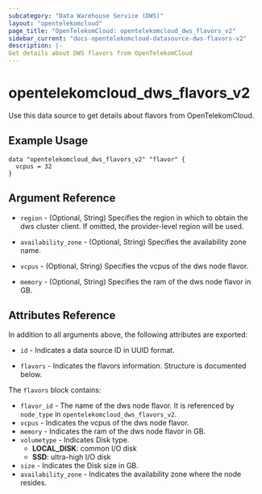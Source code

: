 ```yaml
---
subcategory: "Data Warehouse Service (DWS)"
layout: "opentelekomcloud"
page_title: "OpenTelekomCloud: opentelekomcloud_dws_flavors_v2"
sidebar_current: "docs-opentelekomcloud-datasource-dws-flavors-v2"
description: |-
Get details about DWS flavors from OpenTelekomCloud
---
```


# opentelekomcloud_dws_flavors_v2

Use this data source to get details about flavors from OpenTelekomCloud.

## Example Usage

```hcl
data "opentelekomcloud_dws_flavors_v2" "flavor" {
  vcpus = 32
}
```

## Argument Reference

* `region` - (Optional, String) Specifies the region in which to obtain the dws cluster client. If omitted, the
  provider-level region will be used.

* `availability_zone` - (Optional, String) Specifies the availability zone name.

* `vcpus` - (Optional, String) Specifies the vcpus of the dws node flavor.

* `memory` - (Optional, String) Specifies the ram of the dws node flavor in GB.

## Attributes Reference

In addition to all arguments above, the following attributes are exported:

* `id` - Indicates a data source ID in UUID format.

* `flavors` - Indicates the flavors information. Structure is documented below.

The `flavors` block contains:

* `flavor_id` - The name of the dws node flavor. It is referenced by `node_type` in `opentelekomcloud_dws_flavors_v2`.
* `vcpus` - Indicates the vcpus of the dws node flavor.
* `memory` - Indicates the ram of the dws node flavor in GB.
* `volumetype` - Indicates Disk type.
    + **LOCAL_DISK**: common I/O disk
    + **SSD**: ultra-high I/O disk
* `size` - Indicates the Disk size in GB.
* `availability_zone` - Indicates the availability zone where the node resides.
